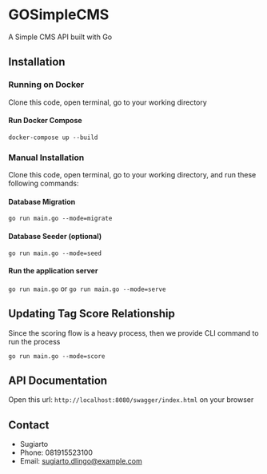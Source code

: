 # GOSimpleCMS
A Simple CMS API built with Go

## Installation

### Running on Docker
Clone this code, open terminal, go to your working directory
#### Run Docker Compose
`docker-compose up --build`
### Manual Installation
Clone this code, open terminal, go to your working directory, and run these following commands:
#### Database Migration
`go run main.go --mode=migrate`
#### Database Seeder (optional)
`go run main.go --mode=seed`
#### Run the application server
`go run main.go` or `go run main.go --mode=serve`

## Updating Tag Score Relationship
Since the scoring flow is a heavy process, then we provide CLI command to run the process

`go run main.go --mode=score`

## API Documentation
Open this url: `http://localhost:8080/swagger/index.html` on your browser

## Contact
- Sugiarto
- Phone: 081915523100
- Email: sugiarto.dlingo@example.com